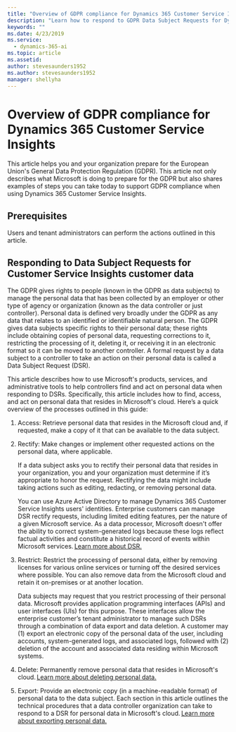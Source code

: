 ```yaml
---
title: "Overview of GDPR compliance for Dynamics 365 Customer Service Insights"
description: "Learn how to respond​ to GDPR Data Subject Requests for Dynamics 365 Customer Service Insights."
keywords: ""
ms.date: 4/23/2019
ms.service:
  - dynamics-365-ai
ms.topic: article
ms.assetid: 
author: stevesaunders1952
ms.author: stevesaunders1952
manager: shellyha
---
```


# Overview of GDPR compliance for Dynamics 365 Customer Service Insights

This article helps you and your organization prepare for the European Union's General Data Protection Regulation (GDPR). This article not only describes what Microsoft is doing to prepare for the GDPR but also shares examples of steps you can take today to support GDPR compliance when using Dynamics 365 Customer Service Insights.

## Prerequisites

Users and tenant administrators can perform the actions outlined in this article.

## Responding to Data Subject Requests for Customer Service Insights customer data

The GDPR gives rights to people (known in the GDPR as data subjects) to manage the personal data that has been collected by an employer or other type of agency or organization (known as the data controller or just controller). Personal data is defined very broadly under the GDPR as any data that relates to an identified or identifiable natural person. The GDPR gives data subjects specific rights to their personal data; these rights include obtaining copies of personal data, requesting corrections to it, restricting the processing of it, deleting it, or receiving it in an electronic format so it can be moved to another controller. A formal request by a data subject to a controller to take an action on their personal data is called a Data Subject Request (DSR).

This article describes how to use Microsoft's products, services, and administrative tools to help controllers find and act on personal data when responding to DSRs. Specifically, this article includes how to find, access, and act on personal data that resides in Microsoft's cloud. Here’s a quick overview of the processes outlined in this guide:

1. Access: Retrieve personal data that resides in the Microsoft cloud and, if requested, make a copy of it that can be available to the data subject.
2. Rectify: Make changes or implement other requested actions on the personal data, where applicable.

    If a data subject asks you to rectify their personal data that resides in your organization, you and your organization must determine if it’s appropriate to honor the request. Rectifying the data might include taking actions such as editing, redacting, or removing personal data.

    You can use Azure Active Directory to manage Dynamics 365 Customer Service Insights users' identities. Enterprise customers can manage DSR rectify requests, including limited editing features, per the nature of a given Microsoft service. As a data processor, Microsoft doesn't offer the ability to correct system-generated logs because these logs reflect factual activities and constitute a historical record of events within Microsoft services. [Learn more about DSR.](https://docs.microsoft.com/en-us/microsoft-365/compliance/gdpr-dsr-azure)
3. Restrict: Restrict the processing of personal data, either by removing licenses for various online services or turning off the desired services where possible. You can also remove data from the Microsoft cloud and retain it on-premises or at another location.

    Data subjects may request that you restrict processing of their personal data. Microsoft provides application programming interfaces (APIs) and user interfaces (UIs) for this purpose. These interfaces allow the enterprise customer’s tenant administrator to manage such DSRs through a combination of data export and data deletion. A customer may (1) export an electronic copy of the personal data of the user, including accounts, system-generated logs, and associated logs, followed with (2) deletion of the account and associated data residing within Microsoft systems.

4. Delete: Permanently remove personal data that resides in Microsoft's cloud. [Learn more about deleting personal data.](gdpr-delete.md)
5. Export: Provide an electronic copy (in a machine-readable format) of personal data to the data subject. Each section in this article outlines the technical procedures that a data controller organization can take to respond to a DSR for personal data in Microsoft's cloud. [Learn more about exporting personal data.](gdpr-export.md)
